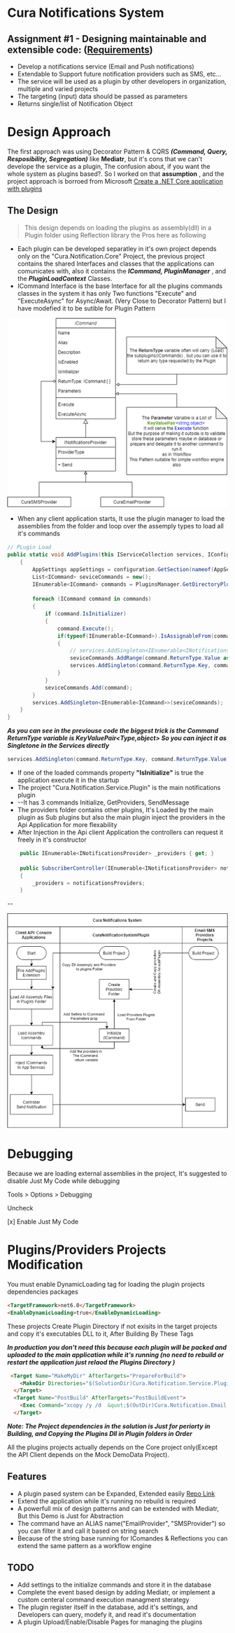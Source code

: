 # Cura Notifications System

## Assignment #1 - Designing maintainable and extensible code: ([Requirements](https://ubieva-my.sharepoint.com/:w:/g/personal/mzekrallah_cura_healthcare/EeOdRyF0aK9EpHGgXpJhcN8Bxtna2JJRKImDMGBAqlWxCA?rtime=sHBJIB7h2kg))
- Develop a notifications service (Email and Push notifications)
- Extendable to Support future notification providers such as SMS, etc...
- The service will be used as a plugin by other developers in organization, multiple and varied projects
- The targeting (input) data should be passed as parameters
- Returns single/list of Notification Object

# Design Approach
The first approach was using Decorator Pattern & CQRS ***(Command, Query, Resposibility, Segregation)*** like ****Mediatr****, but it's cons that we can't develope the service as a plugin, The confusion about, if you want the whole system as plugins based?. So I worked on that **assumption** , and  the project approach is borroed from Microsoft 
[Create a .NET Core application with plugins](https://learn.microsoft.com/en-us/dotnet/core/tutorials/creating-app-with-plugin-support)
 
## The Design

> This design depends on loading the plugins as assembly(dll) in a Plugin folder using Reflection library the Pros here as following
- Each plugin can be developed separatley in it's own project depends only on the "Cura.Notification.Core" Project, the previous project contains the shared Interfaces and classes that the applications can comunicates with, also it contains the *****ICommand, PluginManager***** , and the *****PluginLoadContext***** Classes.
- ICommand Interface is the base Interface for all the plugins commands classes in the system it has only Two functions "Execute" and "ExecuteAsync" for Async/Await. (Very Close to Decorator Pattern) but I have modefied it to be sutible for Plugin Pattern

![Class Diagram](https://github.com/ahmedgalal007/CuraNotificationsSystem/blob/main/Images/ClassDiagram.png?raw=true)

- When any client application starts, It use the plugin manager to load the assemblies from the folder and loop over the assemply types to load all it's commands
```c#
// PLugin Load
public static void AddPlugins(this IServiceCollection services, IConfiguration configuration)
	{
		AppSettings appSettings = configuration.GetSection(nameof(AppSettings)).Get<AppSettings>();
		List<ICommand> seviceCommands = new();
		IEnumerable<ICommand> commands = PluginsManager.GetDirectoryPluginsCommands<ICommand>(appSettings.PluginsPath, Environment.CurrentDirectory);

		foreach (ICommand command in commands)
		{
			if (command.IsInitializer)
			{
				command.Execute();
				if(typeof(IEnumerable<ICommand>).IsAssignableFrom(command.ReturnType.Key))
				{
					// services.AddSingleton<IEnumerable<INotificationsProvider>>((IEnumerable<INotificationsProvider>)command.ReturnType.Value);
					seviceCommands.AddRange(command.ReturnType.Value as IEnumerable<ICommand>);
					services.AddSingleton(command.ReturnType.Key, command.ReturnType.Value);
				}
			}
			seviceCommands.Add(command);
		}
		services.AddSingleton<IEnumerable<ICommand>>(seviceCommands);
	}
}
```
*****As you can see in the previouse code the biggest trick is  the Command ReturnType variable is KeyValuePair<Type,object> So you can inject it as Singletone in the Services directly*****
```C#
services.AddSingleton(command.ReturnType.Key, command.ReturnType.Value);
```
- If one of the loaded commands property **"IsInitialize"** is true the application execute it in the startup 
- The project "Cura.Notification.Service.Plugin" is the main notifications plugin
- --It has 3 commands Initialize, GetProviders, SendMessage
- The providers folder contains other plugins, It's Loaded by the main plugin as Sub plugins but also the main plugin inject the providers in the Api Application for more flexability  
- After Injection in the Api client Application the controllers can request it freely in it's constructor 
```C#
	public IEnumerable<INotificationsProvider> _providers { get; }

	public SubscriberController(IEnumerable<INotificationsProvider> notificationsProviders)
	{
		_providers = notificationsProviders;
	}
```
--

![Design Process SwimeLine](https://github.com/ahmedgalal007/CuraNotificationsSystem/blob/main/Images/CuraNotifications.png?raw=true)
# Debugging
 Because we are loading external assemblies in the project, It's  suggested to disable Just My Code while debugging

Tools > Options > Debugging

Uncheck 

 [x] Enable Just My Code

# Plugins/Providers Projects Modification
You must enable DynamicLoading tag for loading the plugin projects dependencies packages
```HTML
<TargetFramework>net6.0</TargetFramework>
<EnableDynamicLoading>true</EnableDynamicLoading>
```

These projects Create Plugin Directory if not exisits in the target projects and copy it's executables DLL to it, After Building By These Tags

*****In production you don't need this because each plugin will be packed and uploaded to the main application while it's running (no need to rebuild or restart the application just relaod the Plugins Directory )*****
```HTML
 <Target Name="MakeMyDir" AfterTargets="PrepareForBuild">
    <MakeDir Directories="$(SolutionDir)Cura.Notification.Service.Plugin\Providers" Condition="!Exists('$(SolutionDir)Cura.Notification.Service.Plugin\Providers')" />
  </Target>
  <Target Name="PostBuild" AfterTargets="PostBuildEvent">
    <Exec Command="xcopy /y /d  &quot;$(OutDir)Cura.Notification.Email.Provider.dll&quot; &quot;$(SolutionDir)Cura.Notification.Service.Plugin\Providers&quot;" />
  </Target>
```

*****Note: The Project dependencies in the solution is Just for periorty in Building, and Copying the Plugins Dll in Plugin folders in Order*****

All the plugins projects actually depends on the Core project only(Except the API Client depends on the Mock DemoData Project).

## Features
- A plugin pased system can be Expanded, Extended easily [Repo Link](https://github.com)
- Extend the application while it's running no rebuild is required
- A powerfull mix of design patterns and can be extended with Mediatr, But this Demo is Just for Abstraction 
- The command have an ALIAS name("EmailProvider", "SMSProvider") so you can filter it and call it based on string search
- Because of the string base running for IComandes & Reflections you can extend the same pattern as a workflow engine

## TODO
- Add settings to the initialize commands and store it in the database
- Complete the event based design by adding Mediatr, or implement a custom centeral command execution managment sterategy 
- The plugin register itself in the database, add it's settings, and Developers can query, modefy it, and read it's documentation
- A plugin Upload/Enable/Disable Pages for managing the plugins

<!--TOC-->
<!--/TOC-->

